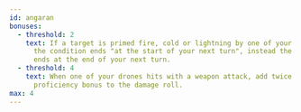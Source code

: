 ```yaml
---
id: angaran
bonuses:
  - threshold: 2
    text: If a target is primed fire, cold or lightning by one of your powers and
      the condition ends "at the start of your next turn", instead the condition
      ends at the end of your next turn.
  - threshold: 4
    text: When one of your drones hits with a weapon attack, add twice your
      proficiency bonus to the damage roll.
max: 4
---
```

